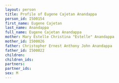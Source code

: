 ```yaml
---
layout: person
title: Profile of Eugene Cajetan Anandappa
person_id: I500154
first_name: Eugene Cajetan
last_name: Anandappa
full_name: Eugene Cajetan Anandappa
mother: Mary Estelle Christina "Estelle" Anandappa
mother_id: I500026
father: Christopher Ernest Anthony John Anandappa
father_id: I500022
children:
children_ids:
partners:
partner_ids:
sex: M
---
```



